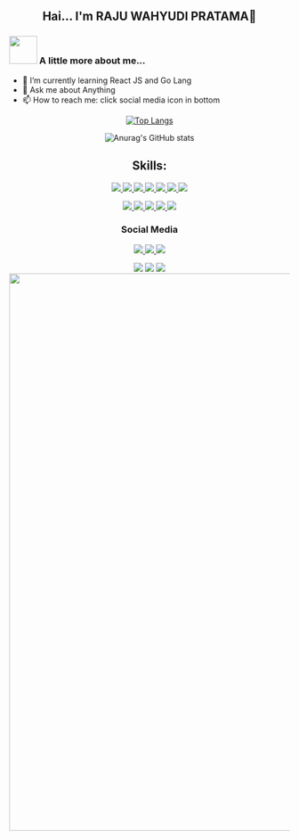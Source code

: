 
<link href="https://cdn.jsdelivr.net/npm/bootstrap@5.2.0-beta1/dist/css/bootstrap.min.css" rel="stylesheet" integrity="sha384-0evHe/X+R7YkIZDRvuzKMRqM+OrBnVFBL6DOitfPri4tjfHxaWutUpFmBp4vmVor" crossorigin="anonymous">
  </head>
<h2 align = center >Hai... I'm RAJU WAHYUDI PRATAMA🙏 </h2>



### <img src="https://media.giphy.com/media/VgCDAzcKvsR6OM0uWg/giphy.gif" width="50"> A little more about me...  

<!-- ### <img src="https://media.giphy.com/media/VgCDAzcKvsR6OM0uWg/giphy.gif" width="50"> A little more about me...   -->

 - 🌱 I’m currently learning React JS and Go Lang
 - 💬 Ask me about Anything
 - 📫 How to reach me: click social media icon in bottom
<!-- - 🔭 I’m currently working on ... PT. Sahabat Professional Indonesia
- 🌱 I’m currently learning ... react.js
- 👯 I’m looking to collaborate on ... react.js
- 🤔 I’m looking for help with ...
- 💬 Ask me about ... anything
- 📫 How to reach me: ...
- 😄 Pronouns: ... he/him
- ⚡ Fun fact: ...  -->


<div align = center> 
  
  [![Top Langs](https://github-readme-stats.vercel.app/api/top-langs/?username=rwhytm&layout=compact)](https://github.com/rwhytm/github-readme-stats)
  





![Anurag's GitHub stats](https://github-readme-stats.vercel.app/api?username=rwhytm&show_icons=true&theme=radical)


         

##  Skills:

<p align="center">
  
  <a href="https://developer.mozilla.org/en-US/docs/Web/JavaScript">
    <img src="https://skillicons.dev/icons?i=js" />
  </a>
  <a href="https://developer.mozilla.org/en-US/docs/Web/CSS?retiredLocale=id">
    <img src="https://skillicons.dev/icons?i=css" />
  </a>
  <a href="https://www.w3schools.com/html/">
    <img src="https://skillicons.dev/icons?i=html" />
  </a>
  </a><a href="https://www.mysql.com/">
    <img src="https://skillicons.dev/icons?i=mysql" />
  </a>
  <a href="https://www.php.net/">
    <img src="https://skillicons.dev/icons?i=php" />
  </a>
  <a href="https://www.python.org">
    <img src="https://skillicons.dev/icons?i=python" />
  
  <a href="https://dart.dev/">
    <img src="https://skillicons.dev/icons?i=dart" />
  </a>
</p>


<p align="center">
  <a href="https://getbootstrap.com/">
    <img src="https://skillicons.dev/icons?i=bootstrap" />
  </a>
  <a href="https://laravel.com/">
    <img src="https://skillicons.dev/icons?i=laravel" />
  </a>
  <a href="https://flutter.dev/?gclid=Cj0KCQjw6pOTBhCTARIsAHF23fKXwKjR0vU64iadxalBejDmLOZnbvgzqUFAiZRnsUtvJ31gq-l254kaAjnPEALw_wcB&gclsrc=aw.ds">
    <img src="https://skillicons.dev/icons?i=flutter" />
  </a>
  <a href="https://tailwindcss.com/">
    <img src="https://skillicons.dev/icons?i=tailwind" />
  </a>
  <a href="https://reactjs.org/">
    <img src="https://skillicons.dev/icons?i=react" />
  </a>
</p>

### Social Media

<p align="center">
  <a href="https://www.instagram.com/rajuwp/">
    <img src="https://skillicons.dev/icons?i=instagram" />
  </a>
  <a href="https://www.linkedin.com/in/raju-wahyudi-739995158/">
    <img src="https://skillicons.dev/icons?i=linkedin" />
  </a>
  <a href="https://www.instagram.com/techid.developer/?hl=en">
    <img src="https://skillicons.dev/icons?i=instagram" />
  </a>
</p>

<p align="center">
<!-- <a href="https://www.linkedin.com/in/raju-wahyudi-739995158/"><img src="https://img.shields.io/badge/-Linked%20in-0073B1?logo=linkedin&logoColor=white&style=flat" /></a> -->
<a href="mailto:rajuwahyudi842@gmail.com"><img src="https://img.shields.io/badge/-Rajuwahyudi842@gmail.com-F62100?logo=gmail&logoColor=white&style=flat" / ></a>
<!-- <a href="https://www.instagram.com/rajuwp/"><img src="https://img.shields.io/badge/-Rajuwp-C434A1?logo=instagram&logoColor=white&style=flat" /></a>
  <a href="https://www.instagram.com/techid.developer/?hl=en"><img src="https://img.shields.io/badge/-TechIdDeveloper-C434A1?logo=instagram&logoColor=white&style=flat" /></a> -->
<a href="https://www.youtube.com/channel/UCGlZvAy2-v6M9VtbKsIqjGA"><img src="https://img.shields.io/badge/-Youtube-202020?logo=youtube&logoColor=FF0000&style=flat" /></a>
  <a href="https://www.fiverr.com/techidn"><img src="https://img.shields.io/badge/-Fiverr-FFFFFF?logo=fiverr&logoColor=1DBF73&style=flat" /></a>
  
  
  
  
<img src="https://c.tenor.com/O3wVsHxbh68AAAAC/killjoy-valorant.gif" width="1000">

